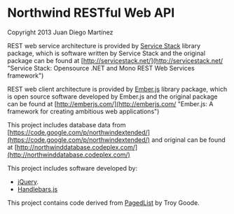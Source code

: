 # Northwind RESTful Web API #

Copyright 2013 Juan Diego Martínez

REST web service architecture is provided by [Service Stack](http://servicestack.net/ "Service Stack: Opensource .NET and Mono REST Web Services framework") library package, which is software written by Service Stack and the original package can be found at [http://servicestack.net/](http://servicestack.net/ "Service Stack: Opensource .NET and Mono REST Web Services framework") 

REST web client architecture is provided by [Ember.js](http://emberjs.com/ "Ember.js: A framework for creating ambitious web applications") library package, which is open source software developed by Ember.js and the original package can be found at [http://emberjs.com/](http://emberjs.com/ "Ember.js: A framework for creating ambitious web applications")

This project includes database data from [https://code.google.com/p/northwindextended/](https://code.google.com/p/northwindextended/) and original can be found at [http://northwinddatabase.codeplex.com/](http://northwinddatabase.codeplex.com/)

This project includes software developed by: 

- [jQuery](http://jquery.com/ "jQuery").
- [Handlebars.js](http://handlebarsjs.com/ "Handlebar.js: Minimal templating on Steroids")

This project contains code derived from [PagedList](https://github.com/TroyGoode/PagedList) by Troy Goode.